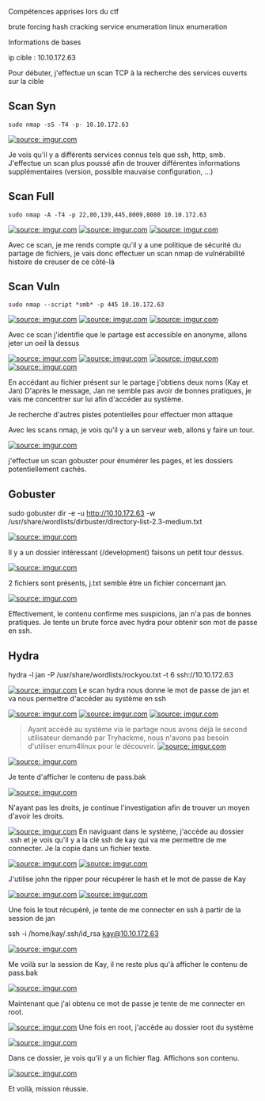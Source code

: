 Compétences apprises lors du ctf

brute forcing
hash cracking
service enumeration
linux enumeration

Informations de bases

ip cible : 10.10.172.63

Pour débuter, j'effectue un scan TCP à la recherche des services ouverts sur la cible
## Scan Syn

`sudo nmap -sS -T4 -p- 10.10.172.63`

<a href="https://imgur.com/n29F0fN"><img src="https://i.imgur.com/n29F0fN.png" title="source: imgur.com" /></a>

Je vois qu'il y a différents services connus tels que ssh, http, smb. J'effectue un scan plus poussé afin de trouver différentes informations supplémentaires (version, possible mauvaise configuration, ...)
## Scan Full

`sudo nmap -A -T4 -p 22,80,139,445,8009,8080 10.10.172.63`

<a href="https://imgur.com/IFWexGo"><img src="https://i.imgur.com/IFWexGo.png" title="source: imgur.com" /></a>
<a href="https://imgur.com/OFyt9XP"><img src="https://i.imgur.com/OFyt9XP.png" title="source: imgur.com" /></a>
<a href="https://imgur.com/qKmiPJU"><img src="https://i.imgur.com/qKmiPJU.png" title="source: imgur.com" /></a>

Avec ce scan, je me rends compte qu'il y a une politique de sécurité du partage de fichiers,  je vais donc effectuer un scan nmap de vulnérabilité histoire de creuser de ce côté-là

## Scan Vuln

`sudo nmap --script *smb* -p 445 10.10.172.63`

<a href="https://imgur.com/KMojBcb"><img src="https://i.imgur.com/KMojBcb.png" title="source: imgur.com" /></a>
<a href="https://imgur.com/yAoqowT"><img src="https://i.imgur.com/yAoqowT.png" title="source: imgur.com" /></a>
<a href="https://imgur.com/XkOJVQo"><img src="https://i.imgur.com/XkOJVQo.png" title="source: imgur.com" /></a>

Avec ce scan j'identifie que le partage est accessible en anonyme, allons jeter un oeil là dessus

<a href="https://imgur.com/hTt87zT"><img src="https://i.imgur.com/hTt87zT.png" title="source: imgur.com" /></a>
<a href="https://imgur.com/IlV6Gar"><img src="https://i.imgur.com/IlV6Gar.png" title="source: imgur.com" /></a>
<a href="https://imgur.com/TA4Qd5q"><img src="https://i.imgur.com/TA4Qd5q.png" title="source: imgur.com" /></a>
<a href="https://imgur.com/1NyoCVs"><img src="https://i.imgur.com/1NyoCVs.png" title="source: imgur.com" /></a>

En accédant au fichier présent sur le partage j'obtiens deux noms (Kay et Jan) D'après le message, Jan ne semble pas avoir de bonnes pratiques, je vais me concentrer sur lui afin d'accéder au système. 

Je recherche d'autres pistes potentielles pour effectuer mon attaque

Avec les scans nmap, je vois qu'il y a un serveur web, allons y faire un tour.

<a href="https://imgur.com/OecyagD"><img src="https://i.imgur.com/OecyagD.png" title="source: imgur.com" /></a>

j'effectue un scan gobuster pour énumérer les pages, et les dossiers potentiellement cachés.
## Gobuster

sudo gobuster dir -e -u http://10.10.172.63 -w /usr/share/wordlists/dirbuster/directory-list-2.3-medium.txt

<a href="https://imgur.com/vlnjoIl"><img src="https://i.imgur.com/vlnjoIl.png" title="source: imgur.com" /></a>

Il y a un dossier intéressant (/development) faisons un petit tour dessus.

<a href="https://imgur.com/RULMwVR"><img src="https://i.imgur.com/RULMwVR.png" title="source: imgur.com" /></a>

2 fichiers sont présents, j.txt semble être un fichier concernant jan.

<a href="https://imgur.com/pojaZ5L"><img src="https://i.imgur.com/pojaZ5L.png" title="source: imgur.com" /></a>

Effectivement, le contenu confirme mes suspicions, jan n'a pas de bonnes pratiques. Je tente un brute force avec hydra pour obtenir son mot de passe en ssh.

## Hydra

hydra -l jan -P /usr/share/wordlists/rockyou.txt -t 6 ssh://10.10.172.63

<a href="https://imgur.com/AN3NHyI"><img src="https://i.imgur.com/AN3NHyI.png" title="source: imgur.com" /></a>
Le scan hydra nous donne le mot de passe de jan et va nous permettre d'accéder au système en ssh

<a href="https://imgur.com/VQCcBr9"><img src="https://i.imgur.com/VQCcBr9.png" title="source: imgur.com" /></a>
<a href="https://imgur.com/KiSC3NT"><img src="https://i.imgur.com/KiSC3NT.png" title="source: imgur.com" /></a>
<a href="https://imgur.com/Huwqdfi"><img src="https://i.imgur.com/Huwqdfi.png" title="source: imgur.com" /></a>

> Ayant accédé au système via le partage nous avons déjà le second utilisateur demandé par Tryhackme, nous n'avons pas besoin d'utiliser enum4linux pour le découvrir.
> <a href="https://imgur.com/Ypcg1h7"><img src="https://i.imgur.com/Ypcg1h7.png" title="source: imgur.com" /></a>

<a href="https://imgur.com/GnGzYLM"><img src="https://i.imgur.com/GnGzYLM.png" title="source: imgur.com" /></a>

Je tente d'afficher le contenu de pass.bak

<a href="https://imgur.com/tvnrfzb"><img src="https://i.imgur.com/tvnrfzb.png" title="source: imgur.com" /></a>

N'ayant pas les droits, je continue l'investigation afin de trouver un moyen d'avoir les droits.

<a href="https://imgur.com/NBZVATi"><img src="https://i.imgur.com/NBZVATi.png" title="source: imgur.com" /></a>
En naviguant dans le système, j'accède au dossier .ssh et je vois qu'il y a la clé ssh de kay qui va me permettre de me connecter. Je la copie dans un fichier texte.

<a href="https://imgur.com/ffCC8ID"><img src="https://i.imgur.com/ffCC8ID.png" title="source: imgur.com" /></a>
<a href="https://imgur.com/qvlPkbH"><img src="https://i.imgur.com/qvlPkbH.png" title="source: imgur.com" /></a>

J'utilise john the ripper pour récupérer le hash et le mot de passe de Kay

<a href="https://imgur.com/JSthU8s"><img src="https://i.imgur.com/JSthU8s.png" title="source: imgur.com" /></a>
<a href="https://imgur.com/tNYw6p0"><img src="https://i.imgur.com/tNYw6p0.png" title="source: imgur.com" /></a>

Une fois le tout récupéré, je tente de me connecter en ssh à partir de la session de jan

ssh -i /home/kay/.ssh/id_rsa kay@10.10.172.63

<a href="https://imgur.com/NcUdfYt"><img src="https://i.imgur.com/NcUdfYt.png" title="source: imgur.com" /></a>

Me voilà sur la session de Kay, il ne reste plus qu'à afficher le contenu de pass.bak

<a href="https://imgur.com/x1nP1h9"><img src="https://i.imgur.com/x1nP1h9.png" title="source: imgur.com" /></a>

Maintenant que j'ai obtenu ce mot de passe je tente de me connecter en root.

<a href="https://imgur.com/1RiIP84"><img src="https://i.imgur.com/1RiIP84.png" title="source: imgur.com" /></a>
Une fois en root, j'accède au dossier root du système

<a href="https://imgur.com/MXqv9Sr"><img src="https://i.imgur.com/MXqv9Sr.png" title="source: imgur.com" /></a>

Dans ce dossier, je vois qu'il y a un fichier flag. Affichons son contenu.

<a href="https://imgur.com/FPIuz59"><img src="https://i.imgur.com/FPIuz59.png" title="source: imgur.com" /></a>

Et voilà, mission réussie. 
